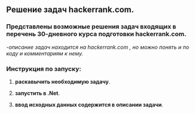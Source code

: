 ## Решение задач hackerrank.com.

### Представлены возможные решения задач входящих в перечень 30-дневного курса подготовки hackerrank.com.

_-описание задач находится на hackerrank.com , но можно понять и по коду и комментариям к нему._

### Инструкция по запуску:

1. **раскавычить необходимую задачу**.

2. **запустить в .Net**.

3. **ввод исходных данных содержится в описании задачи**.
